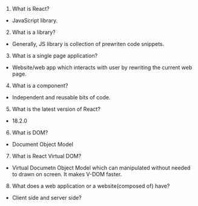 
1. What is React?
- JavaScript library.

2. What is a library?
- Generally, JS library is collection of prewriten code snippets.

3. What is a single page application?
- Website/web app which interacts with user by rewriting the current web page. 

4. What is a component?
- Independent and reusable bits of code.

5. What is the latest version of React?
- 18.2.0

6. What is DOM?
- Document Object Model 

7. What is React Virtual DOM?
- Virtual Documetn Object Model which can manipulated without needed to drawn on screen. It makes V-DOM faster. 

8. What does a web application or a website(composed of) have?
- Client side and server side?

